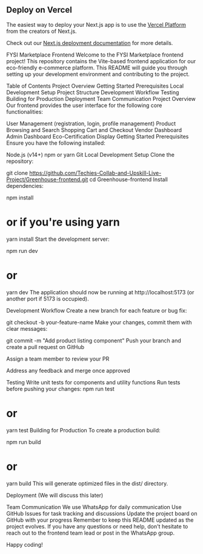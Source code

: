 ## Deploy on Vercel

The easiest way to deploy your Next.js app is to use the [Vercel Platform](https://vercel.com/new?utm_medium=default-template&filter=next.js&utm_source=create-next-app&utm_campaign=create-next-app-readme) from the creators of Next.js.

Check out our [Next.js deployment documentation](https://nextjs.org/docs/deployment) for more details.

FYSI Marketplace Frontend
Welcome to the FYSI Marketplace frontend project! This repository contains the Vite-based frontend application for our eco-friendly e-commerce platform. This README will guide you through setting up your development environment and contributing to the project.

Table of Contents
Project Overview
Getting Started
Prerequisites
Local Development Setup
Project Structure
Development Workflow
Testing
Building for Production
Deployment
Team Communication
Project Overview
Our frontend provides the user interface for the following core functionalities:

User Management (registration, login, profile management)
Product Browsing and Search
Shopping Cart and Checkout
Vendor Dashboard
Admin Dashboard
Eco-Certification Display
Getting Started
Prerequisites
Ensure you have the following installed:

Node.js (v14+)
npm or yarn
Git
Local Development Setup
Clone the repository:

git clone https://github.com/Techies-Collab-and-Upskill-Live-Project/Greenhouse-frontend.git
cd Greenhouse-frontend
Install dependencies:

npm install

# or if you're using yarn

yarn install
Start the development server:

npm run dev

# or

yarn dev
The application should now be running at http://localhost:5173 (or another port if 5173 is occupied).

Development Workflow
Create a new branch for each feature or bug fix:

git checkout -b your-feature-name
Make your changes, commit them with clear messages:

git commit -m "Add product listing component"
Push your branch and create a pull request on GitHub

Assign a team member to review your PR

Address any feedback and merge once approved

Testing
Write unit tests for components and utility functions
Run tests before pushing your changes:
npm run test

# or

yarn test
Building for Production
To create a production build:

npm run build

# or

yarn build
This will generate optimized files in the dist/ directory.

Deployment
(We will discuss this later)

Team Communication
We use WhatsApp for daily communication
Use GitHub Issues for task tracking and discussions
Update the project board on GitHub with your progress
Remember to keep this README updated as the project evolves. If you have any questions or need help, don't hesitate to reach out to the frontend team lead or post in the WhatsApp group.

Happy coding!
